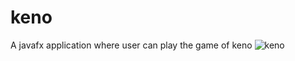 # keno
A javafx application where user can play the game of keno
![keno](https://user-images.githubusercontent.com/55300719/147604434-053bf4f3-3273-43f8-aa8a-77e8f673e032.png)
